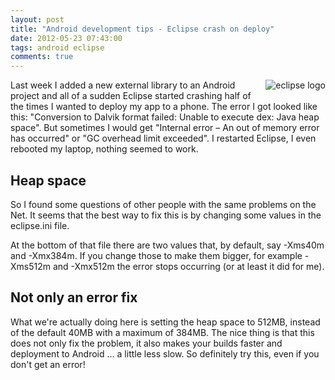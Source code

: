 ```yaml
---
layout: post
title: "Android development tips - Eclipse crash on deploy"
date: 2012-05-23 07:43:00
tags: android eclipse
comments: true
---
```

<img style="float: right; margin: 0 0 5px 10px" alt="eclipse logo" src="{{ site.baseurl }}/files/images/2012/05/eclipse.png" />
Last week I added a new external library to an Android project and all of a sudden Eclipse started crashing half of the times I wanted to deploy my app to a phone. The error I got looked like this: "Conversion to Dalvik format failed: Unable to execute dex: Java heap space". But sometimes I would get "Internal error – An out of memory error has occurred" or "GC overhead limit exceeded". I restarted Eclipse, I even rebooted my laptop, nothing seemed to work.

## Heap space
So I found some questions of other people with the same problems on the Net. It seems that the best way to fix this is by changing some values in the eclipse.ini file.

At the bottom of that file there are two values that, by default, say -Xms40m and -Xmx384m. If you change those to make them bigger, for example -Xms512m and -Xmx512m the error stops occurring (or at least it did for me).

## Not only an error fix
What we're actually doing here is setting the heap space to 512MB, instead of the default 40MB with a maximum of 384MB. The nice thing is that this does not only fix the problem, it also makes your builds faster and deployment to Android ... a little less slow. So definitely try this, even if you don't get an error!
